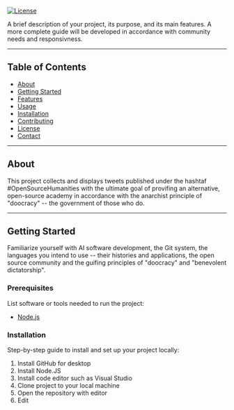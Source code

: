 [![License](https://img.shields.io/badge/license-MIT-blue.svg)](LICENSE)

A brief description of your project, its purpose, and its main features. A more complete guide will be developed in accordance with community needs and responsivness. 

---

## Table of Contents

- [About](#about)
- [Getting Started](#getting-started)
- [Features](#features)
- [Usage](#usage)
- [Installation](#installation)
- [Contributing](#contributing)
- [License](#license)
- [Contact](#contact)

---

## About
This project collects and displays tweets published under the hashtaf #OpenSourceHumanities with the ultimate goal of provifing an alternative, open-source academy in accordance with the anarchist principle of "doocracy" -- the government of those who do.



---

## Getting Started
Familiarize yourself with AI software development, the Git system, the languages you intend to use -- their histories and applications, the open source community and the guifing principles of "doocracy" and "benevolent dictatorship".

### Prerequisites

List software or tools needed to run the project:
- [Node.js](https://nodejs.org/)

### Installation

Step-by-step guide to install and set up your project locally:

1. Install GitHub for desktop
2. Install Node.JS
3. Install code editor such as Visual Studio
4. Clone project to your local machine
5. Open the repository with editor
6. Edit
